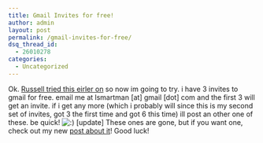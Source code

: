 ```yaml
---
title: Gmail Invites for free!
author: admin
layout: post
permalink: /gmail-invites-for-free/
dsq_thread_id:
  - 26010278
categories:
  - Uncategorized
---
```

Ok. [Russell tried this eirler on][1] so now im going to try. i have 3 invites to gmail for free. email me at lsmartman [at] gmail [dot] com and the first 3 will get an invite. if i get any more (which i probably will since this is my second set of invites, got 3 the first time and got 6 this time) ill post an other one of these. be quick! <img src="http://blog.lotas-smartman.net/wp-includes/images/smilies/icon_smile.gif" alt=":)" class="wp-smiley" /> [update] These ones are gone, but if you want one, check out my new [post about it][2]! Good luck!

 [1]: http://www.russellbeattie.com/notebook/1007882.html
 [2]: http://weblogs.asp.net/tiernanotoole/archive/2004/06/21/161272.aspx